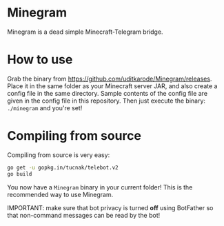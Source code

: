 # Minegram
Minegram is a dead simple Minecraft-Telegram bridge.
  
# How to use
Grab the binary from https://github.com/uditkarode/Minegram/releases. Place it in the same folder as your Minecraft server JAR,  and also create a config file in the same directory. Sample contents of the config file are given in the config file in this repository.
Then just execute the binary: `./minegram` and you're set!
  
# Compiling from source
Compiling from source is very easy:  
  
```bash
go get -u gopkg.in/tucnak/telebot.v2
go build
```
  
You now have a `Minegram` binary in your current folder! This is the recommended way to use Minegram.

IMPORTANT: make sure that bot privacy is turned **off** using BotFather so that non-command messages can be read by the bot!
